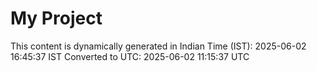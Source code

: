 # My Project

This content is dynamically generated in Indian Time (IST): 2025-06-02 16:45:37 IST
Converted to UTC: 2025-06-02 11:15:37 UTC
